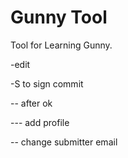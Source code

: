 # Gunny Tool

Tool for Learning Gunny.


-edit

-S to sign commit

-- after ok

--- add profile

-- change submitter email
